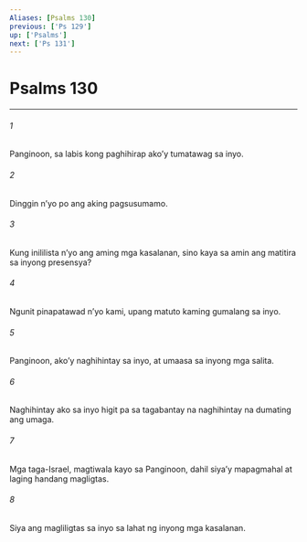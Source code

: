 ```yaml
---
Aliases: [Psalms 130]
previous: ['Ps 129']
up: ['Psalms']
next: ['Ps 131']
---
```

# Psalms 130

***






















###### 1 










Panginoon, sa labis kong paghihirap akoʼy tumatawag sa inyo. 





















###### 2 










Dinggin nʼyo po ang aking pagsusumamo. 





















###### 3 










Kung inililista nʼyo ang aming mga kasalanan, sino kaya sa amin ang matitira sa inyong presensya? 





















###### 4 










Ngunit pinapatawad nʼyo kami, upang matuto kaming gumalang sa inyo. 





















###### 5 










Panginoon, akoʼy naghihintay sa inyo, at umaasa sa inyong mga salita. 





















###### 6 










Naghihintay ako sa inyo higit pa sa tagabantay na naghihintay na dumating ang umaga. 





















###### 7 










Mga taga-Israel, magtiwala kayo sa Panginoon, dahil siyaʼy mapagmahal at laging handang magligtas. 





















###### 8 










Siya ang magliligtas sa inyo sa lahat ng inyong mga kasalanan.
